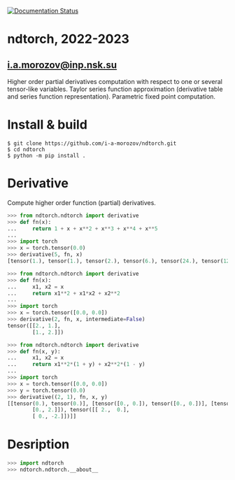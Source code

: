 [![Documentation Status](https://readthedocs.org/projects/ndtorch/badge/?version=latest)](https://ndtorch.readthedocs.io/en/latest/?badge=latest)

# ndtorch, 2022-2023
## i.a.morozov@inp.nsk.su

Higher order partial derivatives computation with respect to one or several tensor-like variables.
Taylor series function approximation (derivative table and series function representation).
Parametric fixed point computation.

# Install & build

```
$ git clone https://github.com/i-a-morozov/ndtorch.git
$ cd ndtorch
$ python -m pip install .

```

# Derivative

Compute higher order function (partial) derivatives.

```python
>>> from ndtorch.ndtorch import derivative
>>> def fn(x):
...     return 1 + x + x**2 + x**3 + x**4 + x**5
... 
>>> import torch
>>> x = torch.tensor(0.0)
>>> derivative(5, fn, x)
[tensor(1.), tensor(1.), tensor(2.), tensor(6.), tensor(24.), tensor(120.)]
```

```python
>>> from ndtorch.ndtorch import derivative
>>> def fn(x):
...     x1, x2 = x
...     return x1**2 + x1*x2 + x2**2
... 
>>> import torch
>>> x = torch.tensor([0.0, 0.0])
>>> derivative(2, fn, x, intermediate=False)
tensor([[2., 1.],
        [1., 2.]])
```

```python
>>> from ndtorch.ndtorch import derivative
>>> def fn(x, y):
...     x1, x2 = x
...     return x1**2*(1 + y) + x2**2*(1 - y)
... 
>>> import torch
>>> x = torch.tensor([0.0, 0.0])
>>> y = torch.tensor(0.0)
>>> derivative((2, 1), fn, x, y)
[[tensor(0.), tensor(0.)], [tensor([0., 0.]), tensor([0., 0.])], [tensor([[2., 0.],
        [0., 2.]]), tensor([[ 2.,  0.],
        [ 0., -2.]])]]
```

# Desription

```python
>>> import ndtorch
>>> ndtorch.ndtorch.__about__
```
